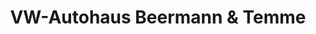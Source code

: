 ---
title: "VW-Autohaus Beermann & Temme"
url: /herford/vw-autohaus-beermann-und-temme/
shop: Autohaus
---